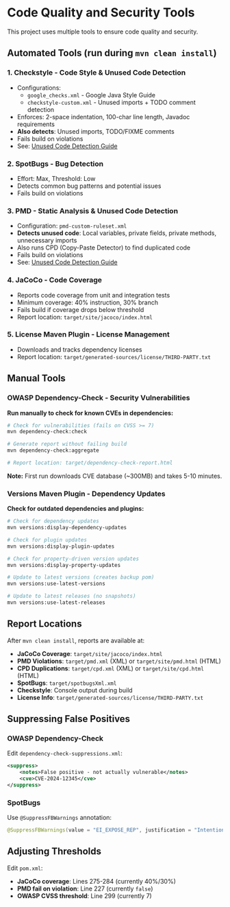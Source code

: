# Code Quality and Security Tools

This project uses multiple tools to ensure code quality and security.

## Automated Tools (run during `mvn clean install`)

### 1. **Checkstyle** - Code Style & Unused Code Detection
- Configurations:
  - `google_checks.xml` - Google Java Style Guide
  - `checkstyle-custom.xml` - Unused imports + TODO comment detection
- Enforces: 2-space indentation, 100-char line length, Javadoc requirements
- **Also detects**: Unused imports, TODO/FIXME comments
- Fails build on violations
- See: [Unused Code Detection Guide](unused-code-detection.md)

### 2. **SpotBugs** - Bug Detection
- Effort: Max, Threshold: Low
- Detects common bug patterns and potential issues
- Fails build on violations

### 3. **PMD** - Static Analysis & Unused Code Detection
- Configuration: `pmd-custom-ruleset.xml`
- **Detects unused code**: Local variables, private fields, private methods, unnecessary imports
- Also runs CPD (Copy-Paste Detector) to find duplicated code
- Fails build on violations
- See: [Unused Code Detection Guide](unused-code-detection.md)

### 4. **JaCoCo** - Code Coverage
- Reports code coverage from unit and integration tests
- Minimum coverage: 40% instruction, 30% branch
- Fails build if coverage drops below threshold
- Report location: `target/site/jacoco/index.html`

### 5. **License Maven Plugin** - License Management
- Downloads and tracks dependency licenses
- Report location: `target/generated-sources/license/THIRD-PARTY.txt`

## Manual Tools

### OWASP Dependency-Check - Security Vulnerabilities
**Run manually to check for known CVEs in dependencies:**

```bash
# Check for vulnerabilities (fails on CVSS >= 7)
mvn dependency-check:check

# Generate report without failing build
mvn dependency-check:aggregate

# Report location: target/dependency-check-report.html
```

**Note:** First run downloads CVE database (~300MB) and takes 5-10 minutes.

### Versions Maven Plugin - Dependency Updates
**Check for outdated dependencies and plugins:**

```bash
# Check for dependency updates
mvn versions:display-dependency-updates

# Check for plugin updates
mvn versions:display-plugin-updates

# Check for property-driven version updates
mvn versions:display-property-updates

# Update to latest versions (creates backup pom)
mvn versions:use-latest-versions

# Update to latest releases (no snapshots)
mvn versions:use-latest-releases
```

## Report Locations

After `mvn clean install`, reports are available at:

- **JaCoCo Coverage**: `target/site/jacoco/index.html`
- **PMD Violations**: `target/pmd.xml` (XML) or `target/site/pmd.html` (HTML)
- **CPD Duplications**: `target/cpd.xml` (XML) or `target/site/cpd.html` (HTML)
- **SpotBugs**: `target/spotbugsXml.xml`
- **Checkstyle**: Console output during build
- **License Info**: `target/generated-sources/license/THIRD-PARTY.txt`

## Suppressing False Positives

### OWASP Dependency-Check
Edit `dependency-check-suppressions.xml`:

```xml
<suppress>
    <notes>False positive - not actually vulnerable</notes>
    <cve>CVE-2024-12345</cve>
</suppress>
```

### SpotBugs
Use `@SuppressFBWarnings` annotation:

```java
@SuppressFBWarnings(value = "EI_EXPOSE_REP", justification = "Intentional exposure for DTO")
```

## Adjusting Thresholds

Edit `pom.xml`:

- **JaCoCo coverage**: Lines 275-284 (currently 40%/30%)
- **PMD fail on violation**: Line 227 (currently `false`)
- **OWASP CVSS threshold**: Line 299 (currently 7)
